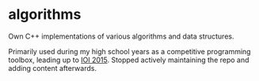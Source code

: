 # algorithms
Own C++ implementations of various algorithms and data structures. 

Primarily used during my high school years as a competitive programming toolbox, leading up to [IOI 2015](http://stats.ioinformatics.org/people/5735). Stopped actively maintaining the repo and adding content afterwards.
